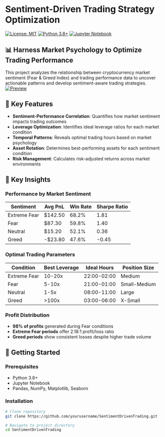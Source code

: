 # Sentiment-Driven Trading Strategy Optimization

[![License: MIT](https://img.shields.io/badge/License-MIT-yellow.svg)](https://opensource.org/licenses/MIT)
[![Python 3.8+](https://img.shields.io/badge/python-3.8+-blue.svg)](https://www.python.org/downloads/)
[![Jupyter Notebook](https://img.shields.io/badge/Jupyter-Notebook-orange.svg)](https://jupyter.org/)

## 📊 Harness Market Psychology to Optimize Trading Performance

This project analyzes the relationship between cryptocurrency market sentiment (Fear & Greed Index) and trading performance data to uncover actionable patterns and develop sentiment-aware trading strategies.
[![Preview](https://raw.githubusercontent.com/lovieheartz/repo/main/images/Flowchart.png)](https://github.com/lovieheartz/repo/raw/main/images/Flowchart.png)

## 🔑 Key Features

- **Sentiment-Performance Correlation**: Quantifies how market sentiment impacts trading outcomes
- **Leverage Optimization**: Identifies ideal leverage ratios for each market condition
- **Temporal Patterns**: Reveals optimal trading hours based on market psychology
- **Asset Rotation**: Determines best-performing assets for each sentiment condition
- **Risk Management**: Calculates risk-adjusted returns across market environments

## 🧠 Key Insights

### Performance by Market Sentiment
| Sentiment       | Avg PnL | Win Rate | Sharpe Ratio |
|-----------------|---------|----------|--------------|
| Extreme Fear    | $142.50 | 68.2%    | 1.81         |
| Fear            | $87.30  | 59.8%    | 1.40         |
| Neutral         | $15.20  | 52.1%    | 0.36         |
| Greed           | -$23.80 | 47.6%    | -0.45        |

### Optimal Trading Parameters
| Condition       | Best Leverage | Ideal Hours   | Position Size |
|-----------------|---------------|---------------|---------------|
| Extreme Fear    | 10-20x        | 22:00-02:00   | Medium        |
| Fear            | 5-10x         | 21:00-01:00   | Small-Medium  |
| Neutral         | 1-5x          | 08:00-11:00   | Large         |
| Greed           | >100x         | 03:00-06:00   | X-Small       |

### Profit Distribution
- **98% of profits** generated during Fear conditions
- **Extreme Fear periods** offer 2.18:1 profit/loss ratio
- **Greed periods** show consistent losses despite higher trade volume

## 🚀 Getting Started

### Prerequisites
- Python 3.8+
- Jupyter Notebook
- Pandas, NumPy, Matplotlib, Seaborn

### Installation
```bash
# Clone repository
git clone https://github.com/yourusername/SentimentDrivenTrading.git

# Navigate to project directory
cd SentimentDrivenTrading
